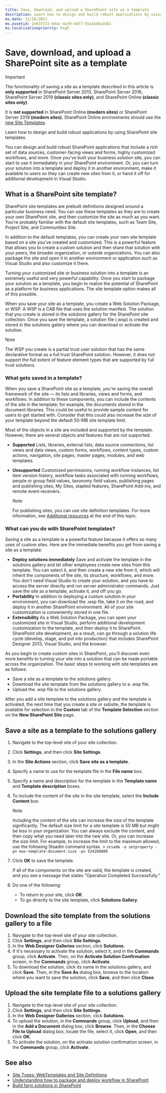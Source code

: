 ```yaml
---
title: Save, download, and upload a SharePoint site as a template
description: Learn how to design and build robust applications by using SharePoint site templates.
ms.date: 11/16/2021
ms.assetid: 2e637172-ddac-4a70-bd77-55a1645a3db1
ms.localizationpriority: high
---
```

# Save, download, and upload a SharePoint site as a template

> [!IMPORTANT]
> The functionality of saving a site as a template described in this article is **only supported** in SharePoint Server 2013, SharePoint Server 2016, SharePoint Server 2019 **(classic sites only)**, and SharePoint Online **(classic sites only)**.
>
> It is **not supported** in SharePoint Online **(modern sites)** or SharePoint Server 2019 **(modern sites)**. SharePoint Online environments should use the [new Site Templates](/sharepoint/dev/declarative-customization/site-design-overview). 

Learn how to design and build robust applications by using SharePoint site templates.

You can design and build robust SharePoint applications that include a rich set of data sources, customer-facing views and forms, highly customized workflows, and more. Once you've built your business solution site, you can start to use it immediately in your SharePoint environment. Or, you can turn your solution into a template and deploy it in another environment, make it available to users so they can create new sites from it, or hand it off for additional development in Visual Studio.

## What is a SharePoint site template?

SharePoint site templates are prebuilt definitions designed around a particular business need. You can use these templates as they are to create your own SharePoint site, and then customize the site as much as you want. You're probably familiar with the default site templates, such as Team Site, Project Site, and Communities Site.

In addition to the default templates, you can create your own site template based on a site you've created and customized. This is a powerful feature that allows you to create a custom solution and then share that solution with your peers, the broader organization, or outside organizations. You can also package the site and open it in another environment or application such as Visual Studio and also customize it there.

Turning your customized site or business solution into a template is an extremely useful and very powerful capability. Once you start to package your solution as a template, you begin to realize the potential of SharePoint as a platform for business applications. The site template option makes all of this possible.

When you save your site as a template, you create a Web Solution Package, or WSP. A WSP is a CAB file that uses the solution manifest. The solution that you create is stored in the solutions gallery for the SharePoint site collection. Once you save the template, a solution file (.wsp) is created and stored in the solutions gallery where you can download or activate the solution.

> [!NOTE]
> The WSP you create is a partial trust user solution that has the same declarative format as a full trust SharePoint solution. However, it does not support the full extent of feature element types that are supported by full trust solutions.

### What gets saved in a template?

When you save a SharePoint site as a template, you're saving the overall framework of the site — its lists and libraries, views and forms, and workflows. In addition to these components, you can include the contents of the site in the template; for example, the documents stored in the document libraries. This could be useful to provide sample content for users to get started with. Consider that this could also increase the size of your template beyond the default 50-MB site template limit.

Most of the objects in a site are included and supported by the template. However, there are several objects and features that are not supported.

- **Supported** Lists, libraries, external lists, data source connections, list views and data views, custom forms, workflows, content types, custom actions, navigation, site pages, master pages, modules, and web templates.
- **Unsupported** Customized permissions, running workflow instances, list item version history, workflow tasks associated with running workflows, people or group field values, taxonomy field values, publishing pages and publishing sites, My Sites, stapled features, SharePoint Add-ins, and remote event receivers.

    > [!NOTE]
    > For publishing sites, you can use site definition templates. For more information, see  [Additional resources](save-download-and-upload-a-sharepoint-site-as-a-template.md#see-also) at the end of this topic.

### What can you do with SharePoint templates?

Saving a site as a template is a powerful feature because it offers so many uses of custom sites. Here are the immediate benefits you get from saving a site as a template:

- **Deploy solutions immediately** Save and activate the template in the solutions gallery and let other employees create new sites from this template. You can select it, and then create a new site from it, which will inherit the components of the site, its structure, workflows, and more. You don't need Visual Studio to create your solution, and you have to access the server directly and run server administrator commands. Just save the site as a template, activate it, and off you go.
- **Portability** In addition to deploying a custom solution in your environment, you can download the .wsp file, take it on the road, and deploy it in another SharePoint environment. All of your site customization is conveniently stored in one file.
- **Extensibility** As a Web Solution Package, you can open your customized site in Visual Studio, perform additional development customization to the template, and then deploy it to SharePoint. SharePoint site development, as a result, can go through a solution life cycle (develop, stage, and put into production) that includes SharePoint Designer 2013, Visual Studio, and the browser.

As you begin to create custom sites in SharePoint, you'll discover even more benefits to turning your site into a solution that can be made portable across the organization. The basic steps to working with site templates are as follows:

- Save a site as a template to the solutions gallery.
- Download the site template from the solutions gallery to a .wsp file.
- Upload the .wsp file to the solutions gallery.

After you add a site template to the solutions gallery and the template is activated, the next time that you create a site or subsite, the template is available for selection in the **Custom** tab of the **Template Selection** section on the **New SharePoint Site** page.

## Save a site as a template to the solutions gallery

1. Navigate to the top-level site of your site collection.
1. Click **Settings**, and then click **Site Settings**.
1. In the **Site Actions** section, click **Save site as a template**.
1. Specify a name to use for the template file in the **File name** box.
1. Specify a name and description for the template in the **Template name** and **Template description** boxes.
1. To include the content of the site in the site template, select the **Include Content** box.

    > [!NOTE]
    > Including the content of the site can increase the size of the template significantly. The default size limit for a site template is 50 MB but might be less in your organization. You can always exclude the content, and then copy what you need later into the new site. Or, you can increase the size limit. For example, to increase the limit to the maximum allowed, use the following Stsadm command syntax. >  `stsadm -o setproperty -pn max-template-document-size -pv 524288000`

1. Click **OK** to save the template.

    If all of the components on the site are valid, the template is created, and you see a message that states "Operation Completed Successfully."

1. Do one of the following:

    - To return to your site, click **OK**.
    - To go directly to the site template, click **Solutions Gallery**.

## Download the site template from the solutions gallery to a file

1. Navigate to the top-level site of your site collection.
1. Click **Settings**, and then click **Site Settings**.
1. In the **Web Designer Galleries** section, click **Solutions**.
1. If it's necessary to activate the solution, select it, and in the **Commands** group, click **Activate**. Then, on the **Activate Solution Confirmation** screen, in the **Commands** group, click **Activate**.
1. To download the solution, click its name in the solutions gallery, and click **Save**. Then, in the **Save As** dialog box, browse to the location where you want to save the solution, click **Save**, and then click **Close**.

## Upload the site template file to a solutions gallery

1. Navigate to the top-level site of your site collection.
1. Click **Settings**, and then click **Site Settings**.
1. In the **Web Designer Galleries** section, click **Solutions**.
1. To upload the solution, in the **Commands** group, click **Upload**, and then in the **Add a Document** dialog box, click **Browse**. Then, in the **Choose File to Upload** dialog box, locate the file, select it, click **Open**, and then click **OK**.
1. To activate the solution, on the activate solution confirmation screen, in the **Commands** group, click **Activate**.

## See also

- [Site Types: WebTemplates and Site Definitions](/previous-versions/office/developer/sharepoint-2010/ms434313(v=office.14))
- [Understanding how to package and deploy workflow in SharePoint](understanding-how-to-package-and-deploy-workflow-in-sharepoint.md)
- [Build farm solutions in SharePoint](build-farm-solutions-in-sharepoint.md)
